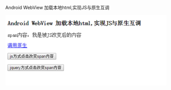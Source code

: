 Android WebView 加载本地html,实现JS与原生互调

![mahua](https://raw.githubusercontent.com/helloHaifei/AndroidJavascript/master/screenshot/p1.png)
